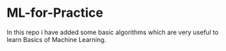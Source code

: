 # ML-for-Practice
In this repo i have added some basic algorithms which are very useful to learn Basics of Machine Learning.

